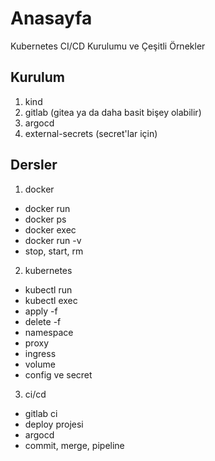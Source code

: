 # Anasayfa

Kubernetes CI/CD Kurulumu ve Çeşitli Örnekler

## Kurulum

1. kind
2. gitlab (gitea ya da daha basit bişey olabilir)
3. argocd
4. external-secrets (secret'lar için)

## Dersler

1. docker
  - docker run
  - docker ps
  - docker exec
  - docker run -v
  - stop, start, rm
2. kubernetes
  - kubectl run
  - kubectl exec
  - apply -f
  - delete -f
  - namespace
  - proxy
  - ingress
  - volume
  - config ve secret
3. ci/cd
  - gitlab ci
  - deploy projesi
  - argocd
  - commit, merge, pipeline
